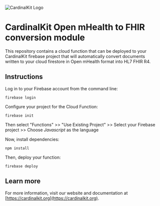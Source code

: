 ![CardinalKit Logo](https://github.com/CardinalKit/CardinalKit/raw/master/CardinalKit-Web-Assets/header.png?raw=true)

# CardinalKit Open mHealth to FHIR conversion module

This repository contains a cloud function that can be deployed to your CardinalKit firebase project that will automatically 
convert documents written to your cloud firestore in Open mHealth format into HL7 FHIR R4.

## Instructions

Log in to your Firebase account from the command line:

```firebase login```

Configure your project for the Cloud Function:

```firebase init```

Then select "Functions" >> "Use Existing Project" >> Select your Firebase project >> Choose *Javascript* as the language

Now, install dependencies:

```npm install```

Then, deploy your function:

```firebase deploy```

## Learn more

For more information, visit our website and documentation at [https://cardinalkit.org](https://cardinalkit.org).
